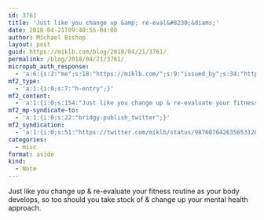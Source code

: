 ```yaml
---
id: 3761
title: 'Just like you change up &amp; re-eval&#8230;&diams;'
date: 2018-04-21T09:40:55-04:00
author: Michael Bishop
layout: post
guid: https://miklb.com/blog/2018/04/21/3761/
permalink: /blog/2018/04/21/3761/
micropub_auth_response:
  - 'a:6:{s:2:"me";s:18:"https://miklb.com/";s:9:"issued_by";s:34:"https://tokens.indieauth.com/token";s:9:"client_id";s:21:"https://quill.p3k.io/";s:9:"issued_at";i:1515785966;s:5:"scope";s:13:"create update";s:5:"nonce";i:1033266350;}'
mf2_type:
  - 'a:1:{i:0;s:7:"h-entry";}'
mf2_content:
  - 'a:1:{i:0;s:154:"Just like you change up & re-evaluate your fitness routine as your body develops, so too should you take stock of & change up your mental health approach.";}'
mf2_mp-syndicate-to:
  - 'a:1:{i:0;s:22:"bridgy-publish_twitter";}'
mf2_syndication:
  - 'a:1:{i:0;s:51:"https://twitter.com/miklb/status/987687642635653120";}'
categories:
  - misc
format: aside
kind:
  - Note
---
```

Just like you change up &amp; re-evaluate your fitness routine as your body develops, so too should you take stock of &amp; change up your mental health approach.